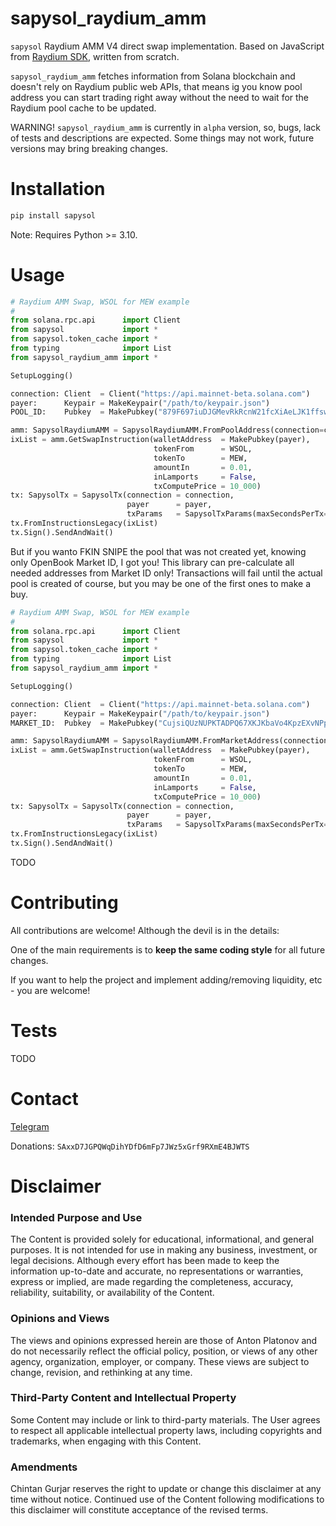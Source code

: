 # sapysol_raydium_amm

`sapysol` Raydium AMM V4 direct swap implementation. Based on JavaScript from [Raydium SDK](https://github.com/raydium-io/raydium-sdk), written from scratch.

`sapysol_raydium_amm` fetches information from Solana blockchain and doesn't rely on Raydium public web APIs, that means ig you know pool address you can start trading right away without the need to wait for the Raydium pool cache to be updated.

WARNING! `sapysol_raydium_amm` is currently in `alpha` version, so, bugs, lack of tests and descriptions are expected. Some things may not work, future versions may bring breaking changes.

# Installation

```sh
pip install sapysol
```

Note: Requires Python >= 3.10.

# Usage

```py
# Raydium AMM Swap, WSOL for MEW example
#
from solana.rpc.api      import Client
from sapysol             import *
from sapysol.token_cache import *
from typing              import List
from sapysol_raydium_amm import *

SetupLogging()

connection: Client  = Client("https://api.mainnet-beta.solana.com")
payer:      Keypair = MakeKeypair("/path/to/keypair.json")
POOL_ID:    Pubkey  = MakePubkey("879F697iuDJGMevRkRcnW21fcXiAeLJK1ffsw2ATebce") # MEW-WSOL AMM Pool ID

amm: SapysolRaydiumAMM = SapysolRaydiumAMM.FromPoolAddress(connection=connection, poolAddress=POOL_ID)
ixList = amm.GetSwapInstruction(walletAddress  = MakePubkey(payer),
                                tokenFrom      = WSOL,
                                tokenTo        = MEW,
                                amountIn       = 0.01,
                                inLamports     = False,
                                txComputePrice = 10_000)
tx: SapysolTx = SapysolTx(connection = connection, 
                          payer      = payer, 
                          txParams   = SapysolTxParams(maxSecondsPerTx=60, sleepBetweenRetry=1))
tx.FromInstructionsLegacy(ixList)
tx.Sign().SendAndWait()
```

But if you wanto FKIN SNIPE the pool that was not created yet, knowing only OpenBook Market ID, I got you! This library can pre-calculate all needed addresses from Market ID only! Transactions will fail until the actual pool is created of course, but you may be one of the first ones to make a buy.

```py
# Raydium AMM Swap, WSOL for MEW example
#
from solana.rpc.api      import Client
from sapysol             import *
from sapysol.token_cache import *
from typing              import List
from sapysol_raydium_amm import *

SetupLogging()

connection: Client  = Client("https://api.mainnet-beta.solana.com")
payer:      Keypair = MakeKeypair("/path/to/keypair.json")
MARKET_ID:  Pubkey  = MakePubkey("CujsiQUzNUPKTADPQ67XKJKbaVo4KpzEXvNPp1gXzQKH") # MEW-WSOL Market ID

amm: SapysolRaydiumAMM = SapysolRaydiumAMM.FromMarketAddress(connection=connection, marketAddress=POOL_ID)
ixList = amm.GetSwapInstruction(walletAddress  = MakePubkey(payer),
                                tokenFrom      = WSOL,
                                tokenTo        = MEW,
                                amountIn       = 0.01,
                                inLamports     = False,
                                txComputePrice = 10_000)
tx: SapysolTx = SapysolTx(connection = connection, 
                          payer      = payer, 
                          txParams   = SapysolTxParams(maxSecondsPerTx=60, sleepBetweenRetry=1))
tx.FromInstructionsLegacy(ixList)
tx.Sign().SendAndWait()
```


TODO

# Contributing

All contributions are welcome! Although the devil is in the details:

One of the main requirements is to **keep the same coding style** for all future changes.

If you want to help the project and implement adding/removing liquidity, etc - you are welcome!

# Tests

TODO

# Contact

[Telegram](https://t.me/sapysol)

Donations: `SAxxD7JGPQWqDihYDfD6mFp7JWz5xGrf9RXmE4BJWTS`

# Disclaimer

### Intended Purpose and Use
The Content is provided solely for educational, informational, and general purposes. It is not intended for use in making any business, investment, or legal decisions. Although every effort has been made to keep the information up-to-date and accurate, no representations or warranties, express or implied, are made regarding the completeness, accuracy, reliability, suitability, or availability of the Content.

### Opinions and Views
The views and opinions expressed herein are those of Anton Platonov and do not necessarily reflect the official policy, position, or views of any other agency, organization, employer, or company. These views are subject to change, revision, and rethinking at any time.

### Third-Party Content and Intellectual Property
Some Content may include or link to third-party materials. The User agrees to respect all applicable intellectual property laws, including copyrights and trademarks, when engaging with this Content.

### Amendments
Chintan Gurjar reserves the right to update or change this disclaimer at any time without notice. Continued use of the Content following modifications to this disclaimer will constitute acceptance of the revised terms.